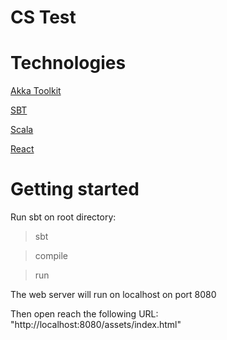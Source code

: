 CS Test
==========

Technologies
============

[Akka Toolkit](http://akka.io/)

[SBT](http://www.scala-sbt.org/)

[Scala](https://www.scala-lang.org/)

[React](https://facebook.github.io/react/)

Getting started
===============

Run sbt on root directory:

> sbt 

> compile

> run

The web server will run on localhost on port 8080

Then open reach the following URL: "http://localhost:8080/assets/index.html"

